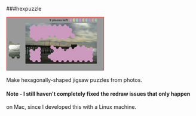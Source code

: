 ###hexpuzzle

![](img1.png)

Make hexagonally-shaped jigsaw puzzles from photos.

#### Note - I still haven't completely fixed the redraw issues that only happen
on Mac, since I developed this with a Linux machine.

